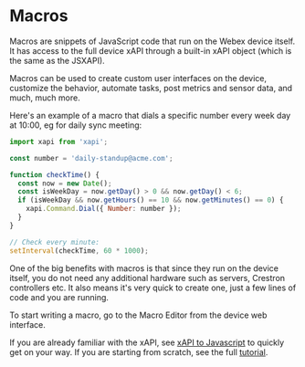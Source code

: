 # Macros

Macros are snippets of JavaScript code that run on the Webex device itself. It has access to the full device xAPI through a built-in xAPI object (which is the same as the JSXAPI).

Macros can be used to create custom user interfaces on the device, customize the behavior, automate tasks, post metrics and sensor data, and much, much more.

Here's an example of a macro that dials a specific number every week day at 10:00, eg for daily sync meeting:

```javascript
import xapi from 'xapi';

const number = 'daily-standup@acme.com';

function checkTime() {
  const now = new Date();
  const isWeekDay = now.getDay() > 0 && now.getDay() < 6;
  if (isWeekDay && now.getHours() == 10 && now.getMinutes() == 0) {
    xapi.Command.Dial({ Number: number });
  }
}

// Check every minute:
setInterval(checkTime, 60 * 1000);
```

One of the big benefits with macros is that since they run on the device itself, you do not need any additional hardware such as servers, Crestron controllers etc. It also means it's very quick to create one, just a few lines of code and you are running.

To start writing a macro, go to the Macro Editor from the device web interface.

If you are already familiar with the xAPI, see [xAPI to Javascript](/doc/TechDocs/JSXAPIXapiToJs) to quickly get on your way. If you are starting from scratch, see the full [tutorial](/doc/TechDocs/MacroTutorial).
